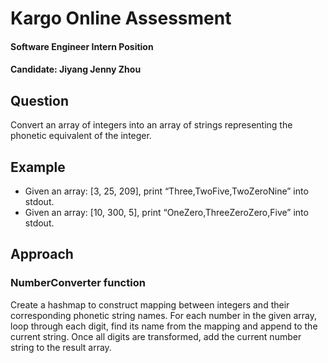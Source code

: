 # Kargo Online Assessment
#### Software Engineer Intern Position
#### Candidate: Jiyang Jenny Zhou

## Question
Convert an array of integers into an array of strings representing the phonetic equivalent of the integer.

## Example
* Given an array: [3, 25, 209], print “Three,TwoFive,TwoZeroNine” into stdout.
* Given an array: [10, 300, 5], print “OneZero,ThreeZeroZero,Five” into stdout.

## Approach
### NumberConverter function
Create a hashmap to construct mapping between integers and their corresponding phonetic string names. For each number in the given array, loop through each digit, find its name from the mapping and append to the current string. Once all digits are transformed, add the current number string to the result array.
